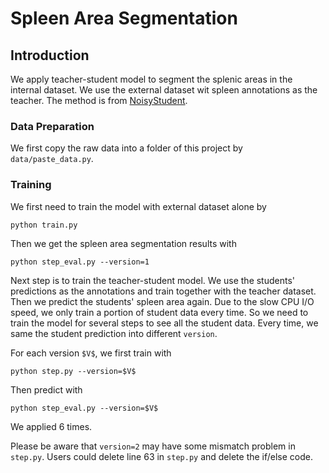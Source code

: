 # Spleen Area Segmentation

## Introduction

We apply teacher-student model to segment the splenic areas in the internal dataset. We use the external dataset wit spleen annotations as the teacher. The method is from [NoisyStudent](https://github.com/sally20921/NoisyStudent).

### Data Preparation

We first copy the raw data into a folder of this project by ``data/paste_data.py``.

### Training

We first need to train the model with external dataset alone by
```Shell
python train.py
```

Then we get the spleen area segmentation results with 
```Shell
python step_eval.py --version=1
```

Next step is to train the teacher-student model. We use the students' predictions as the annotations and train together with the teacher dataset. Then we predict the students' spleen area again. Due to the slow CPU I/O speed, we only train a portion of student data every time. So we need to train the model for several steps to see all the student data. Every time, we same the student prediction into different ``version``.

For each version ``$V$``, we first train with 
```Shell
python step.py --version=$V$
```
Then predict with 
```Shell
python step_eval.py --version=$V$
```
We applied 6 times. 

Please be aware that ``version=2`` may have some mismatch problem in ``step.py``. Users could delete line 63 in ``step.py`` and delete the if/else code.
